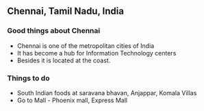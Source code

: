 ## Chennai, Tamil Nadu, India

### Good things about Chennai
- Chennai is one of the metropolitan cities of India
- It has become a hub for Information Technology centers
- Besides it is located at the coast.

### Things to do
- South Indian foods at saravana bhavan, Anjappar, Komala Villas
- Go to Mall - Phoenix mall, Express Mall
